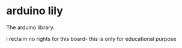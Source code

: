 # arduino lily

The arduino library.

i reclaim no rights for this board- this is only for educational purpose
